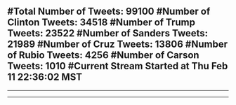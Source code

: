 #Total Number of Tweets: 99100 
#Number of Clinton Tweets: 34518
#Number of Trump Tweets: 23522
#Number of Sanders Tweets: 21989
#Number of Cruz Tweets: 13806
#Number of Rubio Tweets: 4256
#Number of Carson Tweets: 1010
#Current Stream Started at Thu Feb 11 22:36:02 MST
---
---
---
